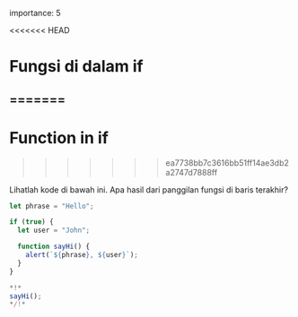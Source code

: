 importance: 5

<<<<<<< HEAD
# Fungsi di dalam if
=======
---
# Function in if
>>>>>>> ea7738bb7c3616bb51ff14ae3db2a2747d7888ff

Lihatlah kode di bawah ini. Apa hasil dari panggilan fungsi di baris terakhir?

```js run
let phrase = "Hello";

if (true) {
  let user = "John";

  function sayHi() {
    alert(`${phrase}, ${user}`);
  }
}

*!*
sayHi();
*/!*
```
